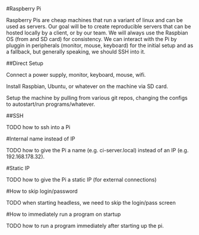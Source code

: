#Raspberry Pi

Raspberry Pis are cheap machines that run a variant of linux and can be used as servers. Our goal will be to create reproducible servers that can be hosted locally by a client, or by our team. We will always use the Raspbian OS (from and SD card) for consistency. We can interact with the Pi by pluggin in peripherals (monitor, mouse, keyboard) for the initial setup and as a fallback, but generally speaking, we should SSH into it.


##Direct Setup

Connect a power supply, monitor, keyboard, mouse, wifi.

Install Raspbian, Ubuntu, or whatever on the machine via SD card.

Setup the machine by pulling from various git repos, changing the configs to autostart/run programs/whatever.



##SSH

TODO how to ssh into a Pi




#Internal name instead of IP

TODO how to give the Pi a name (e.g. ci-server.local) instead of an IP (e.g. 192.168.178.32).



#Static IP

TODO how to give the Pi a static IP (for external connections)




#How to skip login/password

TODO when starting headless, we need to skip the login/pass screen




#How to immediately run a program on startup

TODO how to run a program immediately after starting up the pi.



